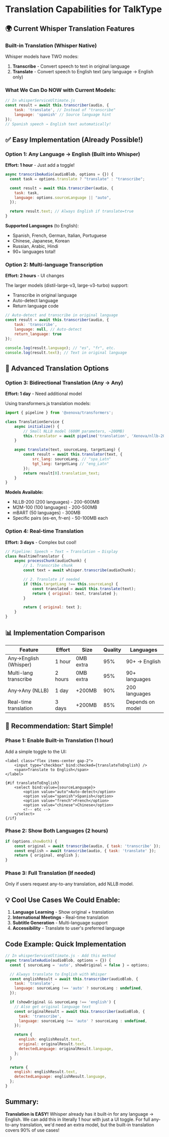 # Translation Capabilities for TalkType

## 🌍 Current Whisper Translation Features

### Built-in Translation (Whisper Native)

Whisper models have TWO modes:

1. **Transcribe** - Convert speech to text in original language
2. **Translate** - Convert speech to English text (any language → English only)

### What We Can Do NOW with Current Models:

```javascript
// In whisperServiceUltimate.js
const result = await this.transcriber(audio, {
	task: 'translate', // Instead of "transcribe"
	language: 'spanish' // Source language hint
});
// Spanish speech → English text automatically!
```

## ✅ Easy Implementation (Already Possible!)

### Option 1: Any Language → English (Built into Whisper)

**Effort: 1 hour** - Just add a toggle!

```javascript
async transcribeAudio(audioBlob, options = {}) {
  const task = options.translate ? "translate" : "transcribe";

  const result = await this.transcriber(audio, {
    task: task,
    language: options.sourceLanguage || "auto",
  });

  return result.text; // Always English if translate=true
}
```

**Supported Languages** (to English):

- Spanish, French, German, Italian, Portuguese
- Chinese, Japanese, Korean
- Russian, Arabic, Hindi
- 90+ languages total!

### Option 2: Multi-language Transcription

**Effort: 2 hours** - UI changes

The larger models (distil-large-v3, large-v3-turbo) support:

- Transcribe in original language
- Auto-detect language
- Return language code

```javascript
// Auto-detect and transcribe in original language
const result = await this.transcriber(audio, {
	task: 'transcribe',
	language: null, // Auto-detect
	return_language: true
});

console.log(result.language); // "es", "fr", etc.
console.log(result.text); // Text in original language
```

## 🚀 Advanced Translation Options

### Option 3: Bidirectional Translation (Any → Any)

**Effort: 1 day** - Need additional model

Using transformers.js translation models:

```javascript
import { pipeline } from '@xenova/transformers';

class TranslationService {
	async initialize() {
		// Small NLLB model (600M parameters, ~200MB)
		this.translator = await pipeline('translation', 'Xenova/nllb-200-distilled-600M');
	}

	async translate(text, sourceLang, targetLang) {
		const result = await this.translator(text, {
			src_lang: sourceLang, // "spa_Latn"
			tgt_lang: targetLang // "eng_Latn"
		});
		return result[0].translation_text;
	}
}
```

**Models Available:**

- NLLB-200 (200 languages) - 200-600MB
- M2M-100 (100 languages) - 200-500MB
- mBART (50 languages) - 300MB
- Specific pairs (es-en, fr-en) - 50-100MB each

### Option 4: Real-time Translation

**Effort: 3 days** - Complex but cool!

```javascript
// Pipeline: Speech → Text → Translation → Display
class RealtimeTranslator {
	async processChunk(audioChunk) {
		// 1. Transcribe chunk
		const text = await whisper.transcribe(audioChunk);

		// 2. Translate if needed
		if (this.targetLang !== this.sourceLang) {
			const translated = await this.translate(text);
			return { original: text, translated };
		}

		return { original: text };
	}
}
```

## 📊 Implementation Comparison

| Feature               | Effort  | Size      | Quality | Languages        |
| --------------------- | ------- | --------- | ------- | ---------------- |
| Any→English (Whisper) | 1 hour  | 0MB extra | 95%     | 90+ → English    |
| Multi-lang transcribe | 2 hours | 0MB extra | 95%     | 90+ languages    |
| Any→Any (NLLB)        | 1 day   | +200MB    | 90%     | 200 languages    |
| Real-time translation | 3 days  | +200MB    | 85%     | Depends on model |

## 🎯 Recommendation: Start Simple!

### Phase 1: Enable Built-in Translation (1 hour)

Add a simple toggle to the UI:

```svelte
<label class="flex items-center gap-2">
	<input type="checkbox" bind:checked={translateToEnglish} />
	<span>Translate to English</span>
</label>

{#if translateToEnglish}
	<select bind:value={sourceLanguage}>
		<option value="auto">Auto-detect</option>
		<option value="spanish">Spanish</option>
		<option value="french">French</option>
		<option value="chinese">Chinese</option>
		<!-- etc -->
	</select>
{/if}
```

### Phase 2: Show Both Languages (2 hours)

```javascript
if (options.showBoth) {
	const original = await transcribe(audio, { task: 'transcribe' });
	const english = await transcribe(audio, { task: 'translate' });
	return { original, english };
}
```

### Phase 3: Full Translation (If needed)

Only if users request any-to-any translation, add NLLB model.

## 💡 Cool Use Cases We Could Enable:

1. **Language Learning** - Show original + translation
2. **International Meetings** - Real-time translation
3. **Subtitle Generation** - Multi-language support
4. **Accessibility** - Translate to user's preferred language

## Code Example: Quick Implementation

```javascript
// In whisperServiceUltimate.js - Add this method
async translateAudio(audioBlob, options = {}) {
  const { sourceLang = 'auto', showOriginal = false } = options;

  // Always translate to English with Whisper
  const englishResult = await this.transcriber(audioBlob, {
    task: 'translate',
    language: sourceLang !== 'auto' ? sourceLang : undefined,
  });

  if (showOriginal && sourceLang !== 'english') {
    // Also get original language text
    const originalResult = await this.transcriber(audioBlob, {
      task: 'transcribe',
      language: sourceLang !== 'auto' ? sourceLang : undefined,
    });

    return {
      english: englishResult.text,
      original: originalResult.text,
      detectedLanguage: originalResult.language,
    };
  }

  return {
    english: englishResult.text,
    detectedLanguage: englishResult.language,
  };
}
```

## Summary:

**Translation is EASY!** Whisper already has it built-in for any language → English. We can add this in literally 1 hour with just a UI toggle. For full any-to-any translation, we'd need an extra model, but the built-in translation covers 90% of use cases!
